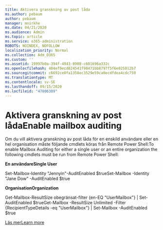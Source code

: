 ```yaml
---
title: Aktivera granskning av post låda
ms.author: pebaum
author: pebaum
manager: mnirkhe
ms.date: 04/21/2020
ms.audience: Admin
ms.topic: article
ms.service: o365-administration
ROBOTS: NOINDEX, NOFOLLOW
localization_priority: Normal
ms.collection: Adm_O365
ms.custom: ''
ms.assetid: 19997b0a-394f-4943-8908-c601696a332c
ms.openlocfilehash: 404ef9ecd824541f98471bb8797f5f6e025012b7
ms.sourcegitcommit: c6692ce0fa1358ec3529e59ca0ecdfdea4cdc759
ms.translationtype: MT
ms.contentlocale: sv-SE
ms.lasthandoff: 09/15/2020
ms.locfileid: "47806309"
---
```

# <a name="enable-mailbox-auditing"></a><span data-ttu-id="ced66-102">Aktivera granskning av post låda</span><span class="sxs-lookup"><span data-stu-id="ced66-102">Enable mailbox auditing</span></span>

<span data-ttu-id="ced66-103">Om du vill aktivera granskning av post låda för en enskild användare eller en hel organisation måste följande cmdlets köras från Remote Power Shell:</span><span class="sxs-lookup"><span data-stu-id="ced66-103">To enable Mailbox Auditing for either a single user or an entire organization the following cmdlets must be run from Remote Power Shell:</span></span>
  
 <span data-ttu-id="ced66-104">**En användare**</span><span class="sxs-lookup"><span data-stu-id="ced66-104">**Single User**</span></span>
  
<span data-ttu-id="ced66-105">Set-Mailbox-Identity "Jennyin"-AuditEnabled $true</span><span class="sxs-lookup"><span data-stu-id="ced66-105">Set-Mailbox -Identity "Jane Dow" -AuditEnabled $true</span></span>
  
 <span data-ttu-id="ced66-106">**Organisation**</span><span class="sxs-lookup"><span data-stu-id="ced66-106">**Organization**</span></span>
  
<span data-ttu-id="ced66-107">Get-Mailbox-ResultSize obegränsat-filter {en-EQ "UserMailbox"} | Set-AuditEnabled $true</span><span class="sxs-lookup"><span data-stu-id="ced66-107">Get-Mailbox -ResultSize Unlimited -Filter {RecipientTypeDetails -eq "UserMailbox"} | Set-Mailbox -AuditEnabled $true</span></span>
  
[<span data-ttu-id="ced66-108">Läs mer</span><span class="sxs-lookup"><span data-stu-id="ced66-108">Learn more</span></span>](https://docs.microsoft.com/microsoft-365/compliance/enable-mailbox-auditing)
  

